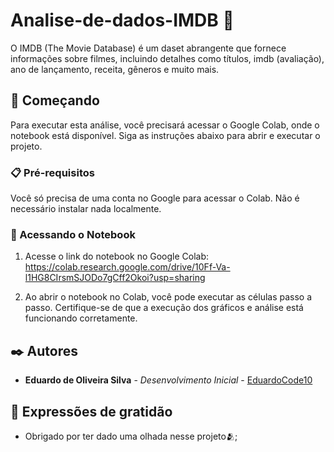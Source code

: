 # Analise-de-dados-IMDB 🎥

O IMDB (The Movie Database) é um daset abrangente que fornece informações sobre filmes, incluindo detalhes como títulos, imdb (avaliação), ano de lançamento, receita, gêneros e muito mais.

## 🚀 Começando

Para executar esta análise, você precisará acessar o Google Colab, onde o notebook está disponível. Siga as instruções abaixo para abrir e executar o projeto.

### 📋 Pré-requisitos

Você só precisa de uma conta no Google para acessar o Colab. Não é necessário instalar nada localmente. 

### 🔧 Acessando o Notebook

1. Acesse o link do notebook no Google Colab: https://colab.research.google.com/drive/10Ff-Va-l1HG8CIrsmSJODo7gCff2Okoi?usp=sharing


2. Ao abrir o notebook no Colab, você pode executar as células passo a passo. Certifique-se de que a execução dos gráficos e análise está funcionando corretamente.

## ✒️ Autores

* **Eduardo de Oliveira Silva** - *Desenvolvimento Inicial* - [EduardoCode10](https://github.com/EduardoCode10/EduardoCode10)

## 🎁 Expressões de gratidão

* Obrigado por ter dado uma olhada nesse projeto🫂;


